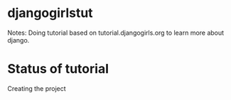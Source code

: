 # djangogirlstut

Notes: Doing tutorial based on tutorial.djangogirls.org to learn more about django.

# Status of tutorial
Creating the project